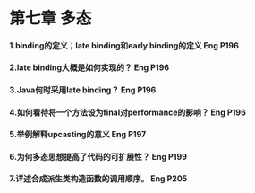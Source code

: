 第七章 多态
==============
#### 1.binding的定义；late binding和early binding的定义 Eng P196
#### 2.late binding大概是如何实现的？ Eng P196
#### 3.Java何时采用late binding？ Eng P196
#### 4.如何看待将一个方法设为final对performance的影响？ Eng P196
#### 5.举例解释upcasting的意义  Eng P197
#### 6.为何多态思想提高了代码的可扩展性？  Eng P199
#### 7.详述合成派生类构造函数的调用顺序。  Eng P205
